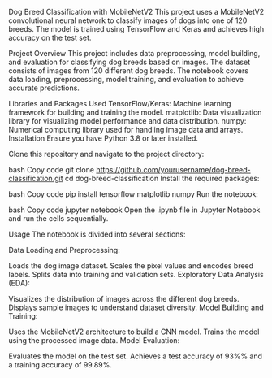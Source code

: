 Dog Breed Classification with MobileNetV2
This project uses a MobileNetV2 convolutional neural network to classify images of dogs into one of 120 breeds. The model is trained using TensorFlow and Keras and achieves high accuracy on the test set.

Project Overview
This project includes data preprocessing, model building, and evaluation for classifying dog breeds based on images. The dataset consists of images from 120 different dog breeds. The notebook covers data loading, preprocessing, model training, and evaluation to achieve accurate predictions.

Libraries and Packages Used
TensorFlow/Keras: Machine learning framework for building and training the model.
matplotlib: Data visualization library for visualizing model performance and data distribution.
numpy: Numerical computing library used for handling image data and arrays.
Installation
Ensure you have Python 3.8 or later installed.

Clone this repository and navigate to the project directory:

bash
Copy code
git clone https://github.com/yourusername/dog-breed-classification.git
cd dog-breed-classification
Install the required packages:

bash
Copy code
pip install tensorflow matplotlib numpy
Run the notebook:

bash
Copy code
jupyter notebook
Open the .ipynb file in Jupyter Notebook and run the cells sequentially.

Usage
The notebook is divided into several sections:

Data Loading and Preprocessing:

Loads the dog image dataset.
Scales the pixel values and encodes breed labels.
Splits data into training and validation sets.
Exploratory Data Analysis (EDA):

Visualizes the distribution of images across the different dog breeds.
Displays sample images to understand dataset diversity.
Model Building and Training:

Uses the MobileNetV2 architecture to build a CNN model.
Trains the model using the processed image data.
Model Evaluation:

Evaluates the model on the test set.
Achieves a test accuracy of 93%% and a training accuracy of 99.89%.
